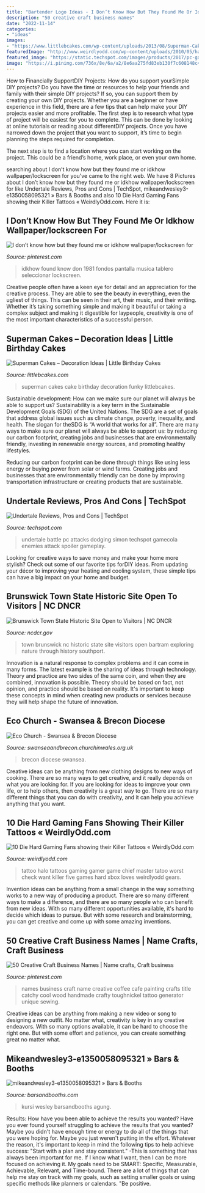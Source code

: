```yaml
---
title: "Bartender Logo Ideas - I Don’t Know How But They Found Me Or Idkhow Wallpaper/lockscreen For"
description: "50 creative craft business names"
date: "2022-11-14"
categories:
- "ideas"
images:
- "https://www.littlebcakes.com/wp-content/uploads/2013/08/Superman-Cakes-Images.jpg"
featuredImage: "http://www.weirdlyodd.com/wp-content/uploads/2010/05/halo_tattoo.jpg"
featured_image: "https://static.techspot.com/images/products/2017/pc-games/org/2015-12-28-product.jpg"
image: "https://i.pinimg.com/736x/8e/6a/a2/8e6aa275fd83eb130f7c608148c4f4df.jpg"
---
```



How to Financially SupportDIY Projects: How do you support yourSimple DIY projects?
Do you have the time or resources to help your friends and family with their simple DIY projects? If so, you can support them by creating your own DIY projects. Whether you are a beginner or have experience in this field, there are a few tips that can help make your DIY projects easier and more profitable.
The first step is to research what type of project will be easiest for you to complete. This can be done by looking at online tutorials or reading about differentDIY projects. Once you have narrowed down the project that you want to support, it’s time to begin planning the steps required for completion.

The next step is to find a location where you can start working on the project. This could be a friend’s home, work place, or even your own home.

	

		
searching about I don’t know how but they found me or idkhow wallpaper/lockscreen for you've came to the right web. We have 8 Pictures about I don’t know how but they found me or idkhow wallpaper/lockscreen for like Undertale Reviews, Pros and Cons | TechSpot, mikeandwesley3-e1350058095321 » Bars &amp; Booths and also 10 Die Hard Gaming Fans showing their Killer Tattoos « WeirdlyOdd.com. Here it is:
		
    
## I Don’t Know How But They Found Me Or Idkhow Wallpaper/lockscreen For

<img loading=lazy src="https://i.pinimg.com/736x/42/87/9c/42879c22caa0ee12f00aee6a131b6061.jpg" onerror="this.onerror=null;this.src='https://tse4.mm.bing.net/th?id=OIP.4FCH4u1c62zcqsppk6CKgQHaNL&amp;pid=15.1';" alt="I don’t know how but they found me or idkhow wallpaper/lockscreen for">

_Source: pinterest.com_

>idkhow found know don 1981 fondos pantalla musica tablero seleccionar lockscreen. 

	

Creative people often have a keen eye for detail and an appreciation for the creative process. They are able to see the beauty in everything, even the ugliest of things. This can be seen in their art, their music, and their writing. Whether it’s taking something simple and making it beautiful or taking a complex subject and making it digestible for laypeople, creativity is one of the most important characteristics of a successful person.

    
## Superman Cakes – Decoration Ideas | Little Birthday Cakes

<img loading=lazy src="https://www.littlebcakes.com/wp-content/uploads/2013/08/Superman-Cakes-Images.jpg" onerror="this.onerror=null;this.src='https://tse3.mm.bing.net/th?id=OIP.EvZTr6MLS-bJusV8JJq0IAHaJ4&amp;pid=15.1';" alt="Superman Cakes – Decoration Ideas | Little Birthday Cakes">

_Source: littlebcakes.com_

>superman cakes cake birthday decoration funky littlebcakes. 

	

Sustainable development: How can we make sure our planet will always be able to support us?
Sustainability is a key term in the Sustainable Development Goals (SDG) of the United Nations. The SDG are a set of goals that address global issues such as climate change, poverty, inequality, and health. The slogan for theSDG is “A world that works for all”.
There are many ways to make sure our planet will always be able to support us: by reducing our carbon footprint, creating jobs and businesses that are environmentally friendly, investing in renewable energy sources, and promoting healthy lifestyles.

Reducing our carbon footprint can be done through things like using less energy or buying power from solar or wind farms. Creating jobs and businesses that are environmentally friendly can be done by improving transportation infrastructure or creating products that are sustainable.

    
## Undertale Reviews, Pros And Cons | TechSpot

<img loading=lazy src="https://static.techspot.com/images/products/2017/pc-games/org/2015-12-28-product.jpg" onerror="this.onerror=null;this.src='https://tse1.mm.bing.net/th?id=OIP.R00cNfKf-qI3Yz8onU5F9gHaFi&amp;pid=15.1';" alt="Undertale Reviews, Pros and Cons | TechSpot">

_Source: techspot.com_

>undertale battle pc attacks dodging simon techspot gamecola enemies attack spoiler gameplay. 

	

Looking for creative ways to save money and make your home more stylish? Check out some of our favorite tips forDIY ideas. From updating your décor to improving your heating and cooling system, these simple tips can have a big impact on your home and budget.

    
## Brunswick Town State Historic Site Open To Visitors | NC DNCR

<img loading=lazy src="https://files.nc.gov/ncdcr/styles/main-image/public/Brunswick_1_0.jpg?itok=JdIFW8GH" onerror="this.onerror=null;this.src='https://tse3.mm.bing.net/th?id=OIP.4f62jUwSeUlOjXaf_Q84xQHaEK&amp;pid=15.1';" alt="Brunswick Town State Historic Site Open to Visitors | NC DNCR">

_Source: ncdcr.gov_

>town brunswick nc historic state site visitors open bartram exploring nature through history southport. 

	

Innovation is a natural response to complex problems and it can come in many forms. The latest example is the sharing of ideas through technology. Theory and practice are two sides of the same coin, and when they are combined, innovation is possible. Theory should be based on fact, not opinion, and practice should be based on reality. It's important to keep these concepts in mind when creating new products or services because they will help shape the future of innovation.

    
## Eco Church - Swansea &amp; Brecon Diocese

<img loading=lazy src="https://swanseaandbrecon.contentfiles.net/media/images/eco_church.width-1200.jpg" onerror="this.onerror=null;this.src='https://tse2.mm.bing.net/th?id=OIP.HgGPdQAlMOj9HYYyd8V3FAHaDx&amp;pid=15.1';" alt="Eco Church - Swansea &amp; Brecon Diocese">

_Source: swanseaandbrecon.churchinwales.org.uk_

>brecon diocese swansea. 

	

Creative ideas can be anything from new clothing designs to new ways of cooking. There are so many ways to get creative, and it really depends on what you are looking for. If you are looking for ideas to improve your own life, or to help others, then creativity is a great way to go. There are so many different things that you can do with creativity, and it can help you achieve anything that you want.

    
## 10 Die Hard Gaming Fans Showing Their Killer Tattoos « WeirdlyOdd.com

<img loading=lazy src="http://www.weirdlyodd.com/wp-content/uploads/2010/05/halo_tattoo.jpg" onerror="this.onerror=null;this.src='https://tse4.mm.bing.net/th?id=OIP.ijpg2Iq74FWnWVtutkBP_wHaJ4&amp;pid=15.1';" alt="10 Die Hard Gaming Fans showing their Killer Tattoos « WeirdlyOdd.com">

_Source: weirdlyodd.com_

>tattoo halo tattoos gaming gamer game chief master tatoo worst check want killer five games hard xbox loves weirdlyodd gears. 

	

Invention ideas can be anything from a small change in the way something works to a new way of producing a product. There are so many different ways to make a difference, and there are so many people who can benefit from new ideas. With so many different opportunities available, it's hard to decide which ideas to pursue. But with some research and brainstorming, you can get creative and come up with some amazing inventions.

    
## 50 Creative Craft Business Names | Name Crafts, Craft Business

<img loading=lazy src="https://i.pinimg.com/736x/8e/6a/a2/8e6aa275fd83eb130f7c608148c4f4df.jpg" onerror="this.onerror=null;this.src='https://tse2.mm.bing.net/th?id=OIP.oRGfc4NsmOb1AxWi6PVFMQHaJ3&amp;pid=15.1';" alt="50 Creative Craft Business Names | Name crafts, Craft business">

_Source: pinterest.com_

>names business craft name creative coffee cafe painting crafts title catchy cool wood handmade crafty toughnickel tattoo generator unique sewing. 

	

Creative ideas can be anything from making a new video or song to designing a new outfit. No matter what, creativity is key in any creative endeavors. With so many options available, it can be hard to choose the right one. But with some effort and patience, you can create something great no matter what.

    
## Mikeandwesley3-e1350058095321 » Bars &amp; Booths

<img loading=lazy src="https://barsandbooths.com/wp-content/uploads/2012/10/mikeandwesley3-e1350058095321.jpg" onerror="this.onerror=null;this.src='https://tse1.mm.bing.net/th?id=OIP.ML6CIQ7Vbt3nLip_aq3tagHaJ4&amp;pid=15.1';" alt="mikeandwesley3-e1350058095321 » Bars &amp; Booths">

_Source: barsandbooths.com_

>kursi wesley barsandbooths agung. 

	

Results: How have you been able to achieve the results you wanted?
Have you ever found yourself struggling to achieve the results that you wanted? Maybe you didn't have enough time or energy to do all of the things that you were hoping for. Maybe you just weren't putting in the effort. Whatever the reason, it's important to keep in mind the following tips to help achieve success: 
"Start with a plan and stay consistent." -This is something that has always been important for me. If I know what I want, then I can be more focused on achieving it. My goals need to be SMART: Specific, Measurable, Achievable, Relevant, and Time-bound. There are a lot of things that can help me stay on track with my goals, such as setting smaller goals or using specific methods like planners or calendars. 
"Be positive.

